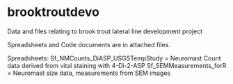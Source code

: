 # brooktroutdevo
Data and files relating to brook trout lateral line development project 

Spreadsheets and Code documents are in attached files.

Spreadsheets: 
Sf_NMCounts_DiASP_USGSTempStudy = Neuromast Count data derived from vital staining with 4-Di-2-ASP
Sf_SEMMeasurements_forR = Neuromast size data, measurements from SEM images 

